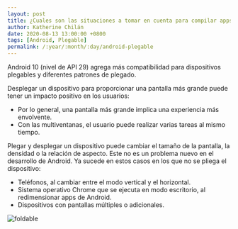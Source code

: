 ```yaml
---
layout: post
title: ¿Cuales son las situaciones a tomar en cuenta para compilar apps para dispositivos plegables?
author: Katherine Chilán
date: 2020-08-13 13:00:00 +0800
tags: [Android, Plegable]
permalink: /:year/:month/:day/android-plegable
---
```


Android 10 (nivel de API 29) agrega más compatibilidad para dispositivos plegables y diferentes patrones de plegado.

Desplegar un dispositivo para proporcionar una pantalla más grande puede tener un impacto positivo en los usuarios:

- Por lo general, una pantalla más grande implica una experiencia más envolvente.
- Con las multiventanas, el usuario puede realizar varias tareas al mismo tiempo.

Plegar y desplegar un dispositivo puede cambiar el tamaño de la pantalla, la densidad o la relación de aspecto. Este no es un problema nuevo en el desarrollo de Android. Ya sucede en estos casos en los que no se pliega el dispositivo:

- Teléfonos, al cambiar entre el modo vertical y el horizontal.
- Sistema operativo Chrome que se ejecuta en modo escritorio, al redimensionar apps de Android.
- Dispositivos con pantallas múltiples o adicionales.

![foldable](https://cdn.pocket-lint.com/r/s/1200x/assets/images/148375-phones-feature-foldable-phones-image1-158skhnyrl.jpg)

